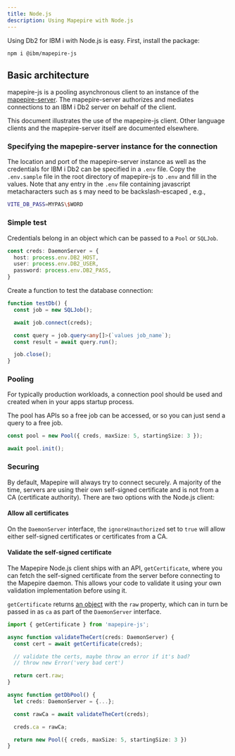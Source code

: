 ```yaml
---
title: Node.js
description: Using Mapepire with Node.js
---
```


Using Db2 for IBM i with Node.js is easy. First, install the package:

```sh
npm i @ibm/mapepire-js
```

## Basic architecture

mapepire-js is a pooling asynchronous client to an instance of the [mapepire-server](https://github.com/Mapepire-IBMi/mapepire-server). The mapepire-server authorizes and mediates connections to an IBM i Db2 server on behalf of the client.

This document illustrates the use of the mapepire-js client. Other language clients and the mapepire-server itself are documented elsewhere.

### Specifying the mapepire-server instance for the connection

The location and port of the mapepire-server instance as well as the credentials for IBM i Db2 can be specified in a `.env` file. Copy the `.env.sample` file in the root directory of mapepire-js to `.env` and fill in the values. Note that any entry in the `.env` file containing javascript metacharacters such as `$` may need to be backslash-escaped , e.g.,

```sh
VITE_DB_PASS=MYPAS\$WORD
```

### Simple test

Credentials belong in an object which can be passed to a `Pool` or `SQLJob`.

```ts
const creds: DaemonServer = {
  host: process.env.DB2_HOST,
  user: process.env.DB2_USER,
  password: process.env.DB2_PASS,
}
```

Create a function to test the database connection:

```ts
function testDb() {
  const job = new SQLJob();

  await job.connect(creds);

  const query = job.query<any[]>(`values job_name`);
  const result = await query.run();

  job.close();
}
```

### Pooling

For typically production workloads, a connection pool should be used and created when in your apps startup process.

The pool has APIs so a free job can be accessed, or so you can just send a query to a free job.

```ts
const pool = new Pool({ creds, maxSize: 5, startingSize: 3 });

await pool.init();
```

### Securing

By default, Mapepire will always try to connect securely. A majority of the time, servers are using their own self-signed certificate and is not from a CA (certificate authority). There are two options with the Node.js client:

#### Allow all certificates

On the `DaemonServer` interface, the `ignoreUnauthorized` set to `true` will allow either self-signed certificates or certificates from a CA.

#### Validate the self-signed certificate

The Mapepire Node.js client ships with an API, `getCertificate`, where you can fetch the self-signed certificate from the server before connecting to the Mapepire daemon. This allows your code to validate it using your own validation implementation before using it.

`getCertificate` returns [an object](https://nodejs.org/api/tls.html#certificate-object) with the `raw` property, which can in turn be passed in as `ca` as part of the `DaemonServer` interface.

```ts
import { getCertificate } from 'mapepire-js';

async function validateTheCert(creds: DaemonServer) {
  const cert = await getCertificate(creds);

  // validate the certs, maybe throw an error if it's bad?
  // throw new Error('very bad cert')

  return cert.raw;
}

async function getDbPool() {
  let creds: DaemonServer = {...};

  const rawCa = await validateTheCert(creds);

  creds.ca = rawCa;

  return new Pool({ creds, maxSize: 5, startingSize: 3 })
}
```
